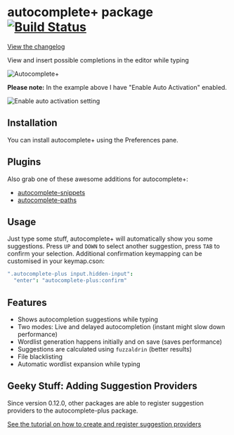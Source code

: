 # autocomplete+ package [![Build Status](https://travis-ci.org/saschagehlich/autocomplete-plus.svg?branch=master)](https://travis-ci.org/saschagehlich/autocomplete-plus)

[View the changelog](https://github.com/saschagehlich/autocomplete-plus/blob/master/CHANGELOG.md)

View and insert possible completions in the editor while typing

![Autocomplete+](http://s14.directupload.net/images/140304/y7r7g5df.gif)

**Please note:** In the example above I have "Enable Auto Activation" enabled.

![Enable auto activation setting](https://cloud.githubusercontent.com/assets/119684/3029677/fab41bb0-e037-11e3-85bf-a696996f2478.png)

## Installation

You can install autocomplete+ using the Preferences pane.

## Plugins

Also grab one of these awesome additions for autocomplete+:

* [autocomplete-snippets](https://atom.io/packages/autocomplete-snippets)
* [autocomplete-paths](https://atom.io/packages/autocomplete-paths)

## Usage

Just type some stuff, autocomplete+ will automatically show you some suggestions.
Press `UP` and `DOWN` to select another suggestion, press `TAB` to confirm your selection.
Additional confirmation keymapping can be customised in your keymap.cson:
```coffeescript
".autocomplete-plus input.hidden-input":
  "enter": "autocomplete-plus:confirm"
```

## Features

* Shows autocompletion suggestions while typing
* Two modes: Live and delayed autocompletion (instant might slow down performance)
* Wordlist generation happens initially and on save (saves performance)
* Suggestions are calculated using `fuzzaldrin` (better results)
* File blacklisting
* Automatic wordlist expansion while typing

## Geeky Stuff: Adding Suggestion Providers

Since version 0.12.0, other packages are able to register suggestion providers to the autocomplete-plus package.

[See the tutorial on how to create and register suggestion providers](https://github.com/saschagehlich/autocomplete-plus/wiki/Tutorial:-Registering-and-creating-a-suggestion-provider)
